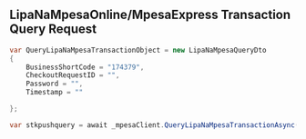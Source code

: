 

## LipaNaMpesaOnline/MpesaExpress Transaction Query Request
```c#
var QueryLipaNaMpesaTransactionObject = new LipaNaMpesaQueryDto
{
	BusinessShortCode = "174379",
	CheckoutRequestID = "",
	Password = "",
	Timestamp = "" 

};

var stkpushquery = await _mpesaClient.QueryLipaNaMpesaTransactionAsync(QueryLipaNaMpesaTransactionObject, accesstoken, equestEndPoint.QueryLipaNaMpesaOnlieTransaction);
```